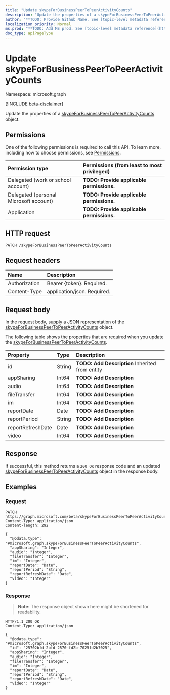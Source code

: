 ```yaml
---
title: "Update skypeForBusinessPeerToPeerActivityCounts"
description: "Update the properties of a skypeForBusinessPeerToPeerActivityCounts object."
author: "**TODO: Provide Github Name. See [topic-level metadata reference](https://msgo.azurewebsites.net/add/document/guidelines/metadata.html#topic-level-metadata)**"
localization_priority: Normal
ms.prod: "**TODO: Add MS prod. See [topic-level metadata reference](https://msgo.azurewebsites.net/add/document/guidelines/metadata.html#topic-level-metadata)**"
doc_type: apiPageType
---
```


# Update skypeForBusinessPeerToPeerActivityCounts
Namespace: microsoft.graph

[!INCLUDE [beta-disclaimer](../../includes/beta-disclaimer.md)]

Update the properties of a [skypeForBusinessPeerToPeerActivityCounts](../resources/skypeforbusinesspeertopeeractivitycounts.md) object.

## Permissions
One of the following permissions is required to call this API. To learn more, including how to choose permissions, see [Permissions](/graph/permissions-reference).

|Permission type|Permissions (from least to most privileged)|
|:---|:---|
|Delegated (work or school account)|**TODO: Provide applicable permissions.**|
|Delegated (personal Microsoft account)|**TODO: Provide applicable permissions.**|
|Application|**TODO: Provide applicable permissions.**|

## HTTP request

<!-- {
  "blockType": "ignored"
}
-->
``` http
PATCH /skypeForBusinessPeerToPeerActivityCounts
```

## Request headers
|Name|Description|
|:---|:---|
|Authorization|Bearer {token}. Required.|
|Content-Type|application/json. Required.|

## Request body
In the request body, supply a JSON representation of the [skypeForBusinessPeerToPeerActivityCounts](../resources/skypeforbusinesspeertopeeractivitycounts.md) object.

The following table shows the properties that are required when you update the [skypeForBusinessPeerToPeerActivityCounts](../resources/skypeforbusinesspeertopeeractivitycounts.md).

|Property|Type|Description|
|:---|:---|:---|
|id|String|**TODO: Add Description** Inherited from [entity](../resources/entity.md)|
|appSharing|Int64|**TODO: Add Description**|
|audio|Int64|**TODO: Add Description**|
|fileTransfer|Int64|**TODO: Add Description**|
|im|Int64|**TODO: Add Description**|
|reportDate|Date|**TODO: Add Description**|
|reportPeriod|String|**TODO: Add Description**|
|reportRefreshDate|Date|**TODO: Add Description**|
|video|Int64|**TODO: Add Description**|



## Response

If successful, this method returns a `200 OK` response code and an updated [skypeForBusinessPeerToPeerActivityCounts](../resources/skypeforbusinesspeertopeeractivitycounts.md) object in the response body.

## Examples

### Request
<!-- {
  "blockType": "request",
  "name": "update_skypeforbusinesspeertopeeractivitycounts"
}
-->
``` http
PATCH https://graph.microsoft.com/beta/skypeForBusinessPeerToPeerActivityCounts
Content-Type: application/json
Content-length: 292

{
  "@odata.type": "#microsoft.graph.skypeForBusinessPeerToPeerActivityCounts",
  "appSharing": "Integer",
  "audio": "Integer",
  "fileTransfer": "Integer",
  "im": "Integer",
  "reportDate": "Date",
  "reportPeriod": "String",
  "reportRefreshDate": "Date",
  "video": "Integer"
}
```


### Response
>**Note:** The response object shown here might be shortened for readability.
<!-- {
  "blockType": "response",
  "truncated": true
}
-->
``` http
HTTP/1.1 200 OK
Content-Type: application/json

{
  "@odata.type": "#microsoft.graph.skypeForBusinessPeerToPeerActivityCounts",
  "id": "25702bfd-2bfd-2570-fd2b-7025fd2b7025",
  "appSharing": "Integer",
  "audio": "Integer",
  "fileTransfer": "Integer",
  "im": "Integer",
  "reportDate": "Date",
  "reportPeriod": "String",
  "reportRefreshDate": "Date",
  "video": "Integer"
}
```


